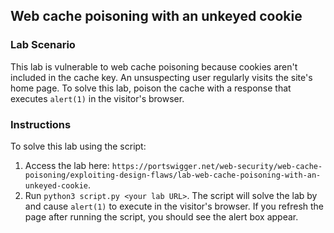 ## Web cache poisoning with an unkeyed cookie
### Lab Scenario
This lab is vulnerable to web cache poisoning because cookies aren't included in the cache key. An unsuspecting user regularly visits the site's home page. To solve this lab, poison the cache with a response that executes `alert(1)` in the visitor's browser.

### Instructions
To solve this lab using the script:
1. Access the lab here: `https://portswigger.net/web-security/web-cache-poisoning/exploiting-design-flaws/lab-web-cache-poisoning-with-an-unkeyed-cookie`.
2. Run `python3 script.py <your lab URL>`. The script will solve the lab by and cause `alert(1)` to execute in the visitor's browser. If you refresh the page after running the script, you should see the alert box appear.
